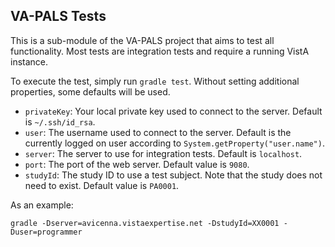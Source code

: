 ## VA-PALS Tests

This is a sub-module of the VA-PALS project that aims to test all functionality. Most tests are integration tests and 
require a running VistA instance.

To execute the test, simply run `gradle test`. Without setting additional properties, some defaults will be used.

- `privateKey`: Your local private key used to connect to the server. Default is `~/.ssh/id_rsa`.
- `user`: The username used to connect to the server. Default is the currently logged on user according to `System.getProperty("user.name")`.
- `server`: The server to use for integration tests. Default is `localhost`.
- `port`: The port of the web server. Default value is `9080`.
- `studyId`: The study ID to use a test subject. Note that the study does not need to exist. Default value is `PA0001`.

As an example:

    gradle -Dserver=avicenna.vistaexpertise.net -DstudyId=XX0001 -Duser=programmer
      
